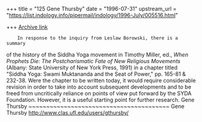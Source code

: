 +++
title = "125 Gene Thursby"
date = "1996-07-31"
upstream_url = "https://list.indology.info/pipermail/indology/1996-July/005516.html"

+++
[Archive link](https://list.indology.info/pipermail/indology/1996-July/005516.html)

        In response to the inquiry from Leslaw Borowski, there is a summary
of the history of the Siddha Yoga movement in Timothy Miller, ed., _When
Prophets Die: The Postcharismatic Fate of New Religious Movements_ (Albany:
State University of New York Press, 1991) in a chapter titled "Siddha Yoga:
Swami Muktananda and the Seat of Power," pp. 165-81 & 232-38.
        Were the chapter to be written today, it would require considerable
revision in order to take into account subsequent developments and to be
freed from uncritically reliance on points of view put forward by the SYDA
Foundation.
        However, it is a useful starting point for further research.
Gene Thursby
		~~~~~~~~~~~~~~~~~~~~~~~~~~~~~~~~~~~~~~~~
		Gene Thursby <gthursby at religion.ufl.edu>
		http://www.clas.ufl.edu/users/gthursby/






